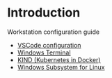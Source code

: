 # Introduction

Workstation configuration guide

- [VSCode configuration](./VSCode/README.md)
- [Windows Terminal](./Terminal/README.md)
- [KIND (Kubernetes in Docker)](./KinD/README.md)
- [Windows Subsystem for Linux](./WSL/README.md)

